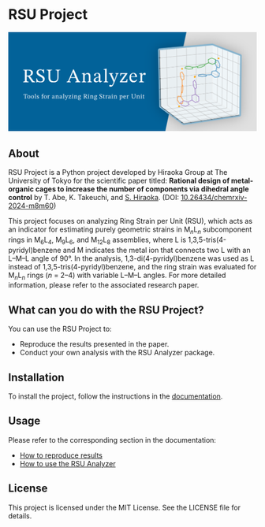 
# RSU Project
![Header Image](./images/header.png)

## About

RSU Project is a Python project developed by Hiraoka Group at The University of Tokyo for the scientific paper titled: **Rational design of metal-organic cages to increase the number of components via dihedral angle control** by T. Abe, K. Takeuchi, and <INS>S. Hiraoka</INS>. (DOI: [10.26434/chemrxiv-2024-m8m60](https://doi.org/10.26434/chemrxiv-2024-m8m60))

This project focuses on analyzing Ring Strain per Unit (RSU), which acts as an indicator for estimating purely geometric strains in M<sub>*n*</sub>L<sub>*n*</sub> subcomponent rings in M<sub>6</sub>L<sub>4</sub>, M<sub>9</sub>L<sub>6</sub>, and M<sub>12</sub>L<sub>8</sub> assemblies, where L is 1,3,5-tris(4-pyridyl)benzene and M indicates the metal ion that connects two L with an L–M–L angle of 90°. In the analysis, 1,3-di(4-pyridyl)benzene was used as L instead of 1,3,5-tris(4-pyridyl)benzene, and the ring strain was evaluated for M<sub>*n*</sub>L<sub>*n*</sub> rings (*n* = 2–4) with variable L–M–L angles. For more detailed information, please refer to the associated research paper.

## What can you do with the RSU Project?
You can use the RSU Project to:

- Reproduce the results presented in the paper.
- Conduct your own analysis with the RSU Analyzer package.


## Installation
To install the project, follow the instructions in the [documentation](https://hiraoka-group.github.io/rsuanalyzer-doc/installation.html).


## Usage
Please refer to the corresponding section in the documentation:

- [How to reproduce results](https://hiraoka-group.github.io/rsuanalyzer-doc/reprod.html)
- [How to use the RSU Analyzer](https://hiraoka-group.github.io/rsuanalyzer-doc/rsuanalyzer.html)

## License
This project is licensed under the MIT License. See the LICENSE file for details.
